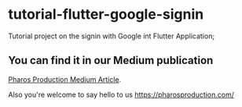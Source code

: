 # tutorial-flutter-google-signin

Tutorial project on the signin with Google int Flutter Application;

## You can find it in our Medium publication
[Pharos Production Medium Article](https://medium.com/@babenkovladimirbmd/flutter-google-login-using-bloc-pattern-by-android-50102349add4).

Also you're welcome to say hello to us https://pharosproduction.com/
